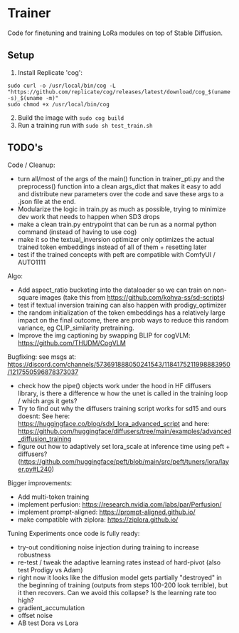 # Trainer

Code for finetuning and training LoRa modules on top of Stable Diffusion.

## Setup

1. Install Replicate 'cog':

```
sudo curl -o /usr/local/bin/cog -L "https://github.com/replicate/cog/releases/latest/download/cog_$(uname -s)_$(uname -m)"
sudo chmod +x /usr/local/bin/cog
```

2. Build the image with `sudo cog build`
3. Run a training run with `sudo sh test_train.sh`


## TODO's

Code / Cleanup:
- turn all/most of the args of the main() function in trainer_pti.py and the preprocess() function into a clean args_dict that makes it easy to add and distribute new parameters over the code and save these args to a .json file at the end.
- Modularize the logic in train.py as much as possible, trying to minimize dev work that needs to happen when SD3 drops
- make a clean train.py entrypoint that can be run as a normal python command (instead of having to use cog)
- make it so the textual_inversion optimizer only optimizes the actual trained token embeddings instead of all of them + resetting later
- test if the trained concepts with peft are compatible with ComfyUI / AUTO1111

Algo:
- Add aspect_ratio bucketing into the dataloader so we can train on non-square images (take this from https://github.com/kohya-ss/sd-scripts)
- test if textual inversion training can also happen with prodigy_optimizer
- the random initialization of the token embeddings has a relatively large impact on the final outcome, there are prob ways to reduce
this random variance, eg CLIP_similarity pretraining.
- Improve the img captioning by swapping BLIP for cogVLM: https://github.com/THUDM/CogVLM

Bugfixing:
see msgs at: https://discord.com/channels/573691888050241543/1184175211998883950/1217550596878373037
- check how the pipe() objects work under the hood in HF diffusers library, is there a difference w how the unet is called in the training loop / which args it gets?
- Try to find out why the diffusers training script works for sd15 and ours doesnt:
See here: https://huggingface.co/blog/sdxl_lora_advanced_script
and here: https://github.com/huggingface/diffusers/tree/main/examples/advanced_diffusion_training
- figure out how to adaptively set lora_scale at inference time using peft + diffusers? (https://github.com/huggingface/peft/blob/main/src/peft/tuners/lora/layer.py#L240)


Bigger improvements:
- Add multi-token training
- implement perfusion: https://research.nvidia.com/labs/par/Perfusion/
- implement prompt-aligned: https://prompt-aligned.github.io/
- make compatible with ziplora: https://ziplora.github.io/



Tuning Experiments once code is fully ready:

- try-out conditioning noise injection during training to increase robustness
- re-test / tweak the adaptive learning rates instead of hard-pivot (also test Prodigy vs Adam)
- right now it looks like the diffusion model gets partially "destroyed" in the beginning of training (outputs from steps 100-200 look terrible), 
but it then recovers. Can we avoid this collapse? Is the learning rate too high?
- gradient_accumulation
- offset noise
- AB test Dora vs Lora